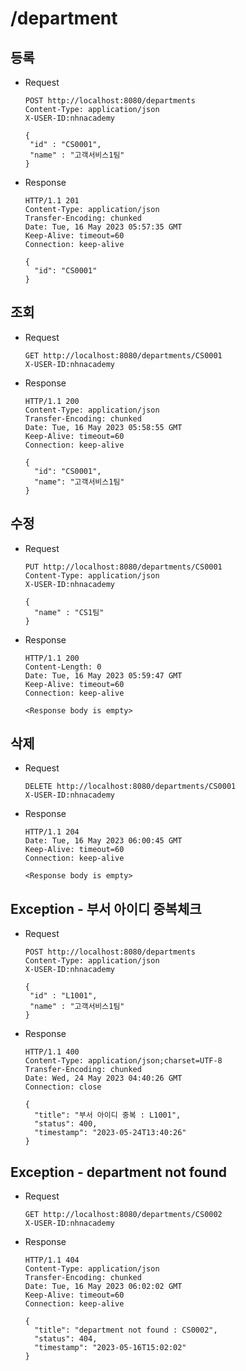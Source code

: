 # /department

## 등록

* Request

  ```
  POST http://localhost:8080/departments
  Content-Type: application/json
  X-USER-ID:nhnacademy

  {
   "id" : "CS0001",
   "name" : "고객서비스1팀"
  }
  ```

* Response

  ```
  HTTP/1.1 201
  Content-Type: application/json
  Transfer-Encoding: chunked
  Date: Tue, 16 May 2023 05:57:35 GMT
  Keep-Alive: timeout=60
  Connection: keep-alive

  {
    "id": "CS0001"
  }
  ```

## 조회

* Request

  ```
  GET http://localhost:8080/departments/CS0001
  X-USER-ID:nhnacademy
  ```

* Response

  ```
  HTTP/1.1 200
  Content-Type: application/json
  Transfer-Encoding: chunked
  Date: Tue, 16 May 2023 05:58:55 GMT
  Keep-Alive: timeout=60
  Connection: keep-alive

  {
    "id": "CS0001",
    "name": "고객서비스1팀"
  }
  ```

## 수정

* Request

  ```
  PUT http://localhost:8080/departments/CS0001
  Content-Type: application/json
  X-USER-ID:nhnacademy

  {
    "name" : "CS1팀"
  }
  ```

* Response

  ```
  HTTP/1.1 200
  Content-Length: 0
  Date: Tue, 16 May 2023 05:59:47 GMT
  Keep-Alive: timeout=60
  Connection: keep-alive

  <Response body is empty>
  ```

## 삭제

* Request

  ```
  DELETE http://localhost:8080/departments/CS0001
  X-USER-ID:nhnacademy
  ```

* Response

  ```
  HTTP/1.1 204
  Date: Tue, 16 May 2023 06:00:45 GMT
  Keep-Alive: timeout=60
  Connection: keep-alive

  <Response body is empty>
  ```

## Exception - 부서 아이디 중복체크
* Request

  ```
  POST http://localhost:8080/departments
  Content-Type: application/json
  X-USER-ID:nhnacademy

  {
   "id" : "L1001",
   "name" : "고객서비스1팀"
  }
  ```

* Response
  ```
  HTTP/1.1 400
  Content-Type: application/json;charset=UTF-8
  Transfer-Encoding: chunked
  Date: Wed, 24 May 2023 04:40:26 GMT
  Connection: close

  {
    "title": "부서 아이디 중복 : L1001",
    "status": 400,
    "timestamp": "2023-05-24T13:40:26"
  }
  ```

## Exception - department not found

* Request

  ```
  GET http://localhost:8080/departments/CS0002
  X-USER-ID:nhnacademy
  ```

* Response

  ```
  HTTP/1.1 404
  Content-Type: application/json
  Transfer-Encoding: chunked
  Date: Tue, 16 May 2023 06:02:02 GMT
  Keep-Alive: timeout=60
  Connection: keep-alive

  {
    "title": "department not found : CS0002",
    "status": 404,
    "timestamp": "2023-05-16T15:02:02"
  }
  ```